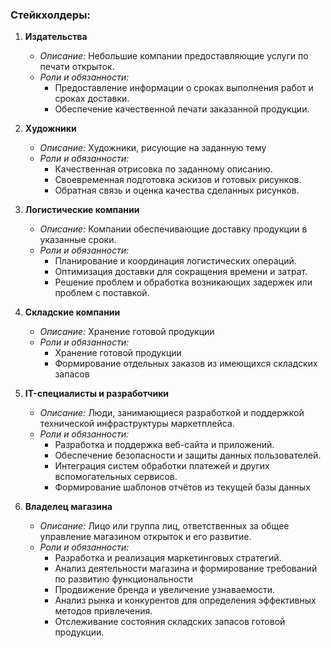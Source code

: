 ### Стейкхолдеры:

1. **Издательства**
    - *Описание:* Небольшие компании предоставляющие услуги по печати открыток.
    - *Роли и обязанности:*
        - Предоставление информации о сроках выполнения работ и сроках доставки.
        - Обеспечение качественной печати заказанной продукции.

2. **Художники**
    - *Описание:* Художники, рисующие на заданную тему
    - *Роли и обязанности:*
        - Качественная отрисовка по заданному описанию.
        - Своевременная подготовка эскизов и готовых рисунков.
        - Обратная связь и оценка качества сделанных рисунков.

3. **Логистические компании**
    - *Описание:* Компании обеспечивающие доставку продукции в указанные сроки.
    - *Роли и обязанности:*
      - Планирование и координация логистических операций.
      - Оптимизация доставки для сокращения времени и затрат.
      - Решение проблем и обработка возникающих задержек или проблем с поставкой.

4. **Складские компании**
    - *Описание:* Хранение готовой продукции 
    - *Роли и обязанности:*
        - Хранение готовой продукции
        - Формирование отдельных заказов из имеющихся складских запасов


6. **IT-специалисты и разработчики**
    - *Описание:* Люди, занимающиеся разработкой и поддержкой технической инфраструктуры маркетплейса.
    - *Роли и обязанности:*
        - Разработка и поддержка веб-сайта и приложений.
        - Обеспечение безопасности и защиты данных пользователей.
        - Интеграция систем обработки платежей и других вспомогательных сервисов.
        - Формирование шаблонов отчётов из текущей базы данных 

7. **Владелец магазина**
    - *Описание:* Лицо или группа лиц, ответственных за общее управление магазином открыток и его развитие.
    - *Роли и обязанности:*
        - Разработка и реализация маркетинговых стратегий.
        - Анализ деятельности магазина и формирование требований по развитию функциональности
        - Продвижение бренда и увеличение узнаваемости.
        - Анализ рынка и конкурентов для определения эффективных методов привлечения.
        - Отслеживание состояния складских запасов готовой продукции.

